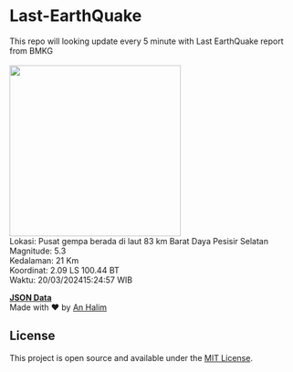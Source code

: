 # Last-EarthQuake
This repo will looking update every 5 minute with Last EarthQuake report from BMKG
<br>
<br>
<img src="https://static.bmkg.go.id/20240320152457.mmi.jpg" width="300"/>
<br>
Lokasi: Pusat gempa berada di laut 83 km Barat Daya Pesisir Selatan <br>
Magnitude: 5.3 <br>
Kedalaman: 21 Km <br>
Koordinat: 2.09 LS 100.44 BT <br>
Waktu: 20/03/202415:24:57 WIB <br>

<a href="./data/data.json">**JSON Data**</a>
<br>
Made with ❤️ by <a href="https://github.com/an-halim">An Halim</a>
## License

This project is open source and available under the [MIT License](LICENSE).
